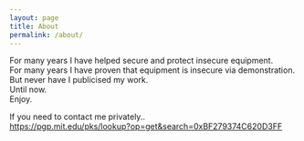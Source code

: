 ```yaml
---
layout: page
title: About
permalink: /about/
---
```


For many years I have helped secure and protect insecure equipment.  
For many years I have proven that equipment is insecure via demonstration.  
But never have I publicised my work.   
Until now.  
Enjoy.  

If you need to contact me privately..  
https://pgp.mit.edu/pks/lookup?op=get&search=0xBF279374C620D3FF
